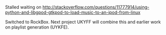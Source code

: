 
Stalled waiting on
http://stackoverflow.com/questions/11777914/using-python-and-libgpod-gtkpod-to-load-music-to-an-ipod-from-linux

Switched to RockBox.  Next project UKYFF will combine this and earlier work on playlist generation (UYKFE).

